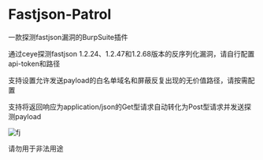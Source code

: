 # Fastjson-Patrol

一款探测fastjson漏洞的BurpSuite插件

通过ceye探测fastjson 1.2.24、1.2.47和1.2.68版本的反序列化漏洞，请自行配置api-token和路径

支持设置允许发送payload的白名单域名和屏蔽反复出现的无价值路径，请按需配置

支持将返回响应为application/json的Get型请求自动转化为Post型请求并发送探测payload




![fj](https://user-images.githubusercontent.com/20917372/110191993-8e0e5500-7e66-11eb-9bfc-1d250743aef5.png)




请勿用于非法用途

